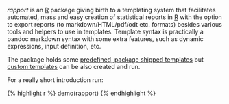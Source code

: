 *rapport* is an [R](http://www.r-project.org/) package giving birth to a templating system that facilitates automated, mass and easy creation of statistical reports in [R](http://www.r-project.org/) with the option to export reports (to markdown/HTML/pdf/odt etc. formats) besides various tools and helpers to use in templates. Template syntax is practically a pandoc markdown syntax with some extra features, such as dynamic expressions, input definition, etc.

The package holds some [predefined, package shipped templates](#templates) but [custom templates](#custom) can be also created and run.
 
For a really short introduction run:

{% highlight r %}
demo(rapport)
{% endhighlight %}
